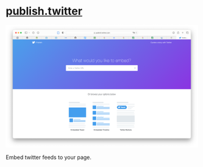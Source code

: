 # [publish.twitter](https://publish.twitter.com/#)

![Screenshot 2022-12-07 at 2.41.08 PM](../../../../../Assets/Pics/Screenshot%202022-12-07%20at%202.41.08%20PM.png)

Embed twitter feeds to your page. 

